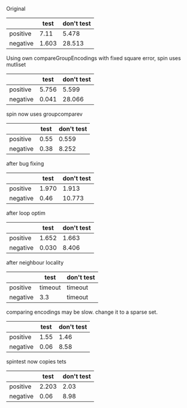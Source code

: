 Original

|          | test  | don't test |
|----------|-------|------------|
| positive | 7.11  | 5.478      |
| negative | 1.603 | 28.513     |

Using own compareGroupEncodings with fixed square error, spin uses mutliset

|          | test  | don't test |
|----------|-------|------------|
| positive | 5.756 | 5.599      |
| negative | 0.041 | 28.066     |

spin now uses groupcomparev

|          | test | don't test |
|----------|------|------------|
| positive | 0.55 | 0.559      |
| negative | 0.38 | 8.252      |

after bug fixing

|          | test  | don't test |
|----------|-------|------------|
| positive | 1.970 | 1.913      |
| negative | 0.46  | 10.773     |

after loop optim

|          | test  | don't test |
|----------|-------|------------|
| positive | 1.652 | 1.663      |
| negative | 0.030 | 8.406      |

after neighbour locality

|          | test    | don't test |
|----------|---------|------------|
| positive | timeout | timeout    |
| negative | 3.3     | timeout    |

comparing encodings may be slow. change it to a sparse set.

|          | test | don't test |
|----------|------|------------|
| positive | 1.55 | 1.46       |
| negative | 0.06 | 8.58       |

spintest now copies tets

|          | test  | don't test |
|----------|-------|------------|
| positive | 2.203 | 2.03       |
| negative | 0.06  | 8.98       |